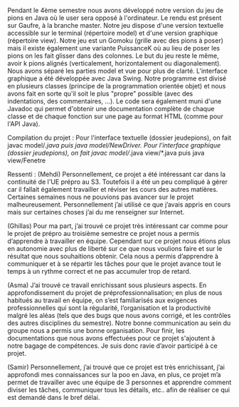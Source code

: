 Pendant le 4ème semestre nous avons développé notre version du jeu de pions en Java où le user sera opposé à l'ordinateur. Le rendu est présent sur Gaufre, à la branche master. Notre jeu dispose d'une version textuelle accessible sur le terminal (répertoire model) et d'une version graphique (répertoire view). Notre jeu est un Gomoku (grille avec des pions à poser) mais il existe également une variante PuissanceK où au lieu de poser les pions on les fait glisser dans des colonnes. Le but du jeu reste le même, avoir k pions alignés (verticalement, horizontalement ou diagonalement).
Nous avons séparé les parties model et vue pour plus de clarté. L'interface graphique a été développée avec Java Swing. Notre programme est divisé en plusieurs classes (principe de la programmation orientée objet) et nous avons fait en sorte qu'il soit le plus "propre" possible (avec des indentations, des commentaires, ...). Le code sera également muni d'une Javadoc qui permet d'obtenir une documentation complète de chaque classe et de chaque fonction sur une page au format HTML (comme pour l'API Java).

Compilation du projet :
Pour l'interface textuelle (dossier jeudepions), on fait javac model/*.java puis java model/NewDriver.
Pour l'interface graphique (dossier jeudepions), on fait javac model/*.java view/*.java puis java view/Fenetre

Ressenti :
(Mehdi) Personnellement, ce projet a été intéressant car dans la continuité de l'UE prépro au S3. Toutefois il a été un peu compliqué à gérer car il fallait également travailler et réviser les cours des autres matières. Certaines semaines nous ne pouvions pas avancer sur le projet malheureusement. Personnellement j’ai utilisé ce que j’avais appris en cours mais sur certaines choses j’ai du me renseigner sur Internet.

(Ghillas) Pour ma part, j’ai trouvé ce projet très intéressant car comme pour le projet de prépro au troisième semestre ce projet nous a permis d’apprendre à travailler en équipe. Cependant sur ce projet nous étions plus en autonomie avec plus de liberté sur ce que nous voulions faire et sur le résultat que nous souhaitions obtenir. Cela nous a permis d’apprendre à communiquer et à se répartir les tâches pour que le projet avance tout le temps à un rythme correct et ne pas accumuler trop de retard.

(Asma) J’ai trouvé ce travail enrichissant sous plusieurs aspects. En approfondissement du projet de préprofessionnalisation; en plus de nous habitués au travail en équipe, on s’est familiarisés aux exigences professionnelles qui sont la régularité, l’organisation et la productivité malgré les aléas (tels que des bugs que nous avons corrigé, et les contrôles des autres disciplines du semestre). Notre bonne communication au sein du groupe nous a permis une bonne organisation. Pour finir, les documentations que nous avons effectuées pour ce projet s'ajoutent à notre bagage de compétences. Je suis donc ravie d’avoir participé à ce projet.

(Samir) Personnellement, j’ai trouvé que ce projet est très enrichissant, j’ai approfondi mes connaissances sur la poo en Java, en plus, ce projet m’a permet de travailler avec une équipe de 3 personnes et apprendre comment diviser les tâches, communiquer tous les détails, etc.. afin de réaliser ce qui est demandé dans le bref délai. 
